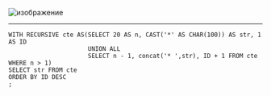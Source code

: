 ![изображение](https://github.com/papchukev/SQL_solutions/assets/149643273/767de7de-faec-4795-8f16-e97923706d9d)

-----------------------
    WITH RECURSIVE cte AS(SELECT 20 AS n, CAST('*' AS CHAR(100)) AS str, 1 AS ID
                          UNION ALL
                          SELECT n - 1, concat('* ',str), ID + 1 FROM cte WHERE n > 1)
    SELECT str FROM cte
    ORDER BY ID DESC
    ;

